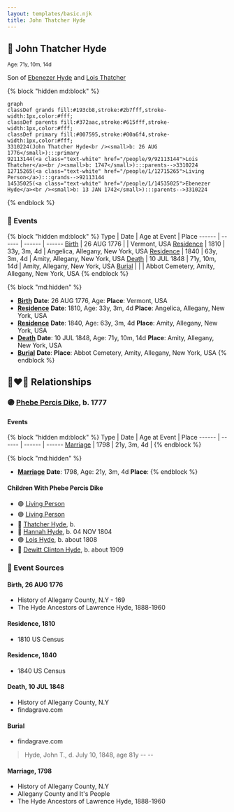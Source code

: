 ```yaml
---
layout: templates/basic.njk
title: John Thatcher Hyde
---
```

## 🔵 John Thatcher Hyde
<small>Age: 71y, 10m, 14d</small>

Son of [Ebenezer Hyde](/people/1/14535025) and [Lois Thatcher](/people/9/92113144)

{% block "hidden md:block" %}
```mermaid
graph
classDef grands fill:#193cb8,stroke:#2b7fff,stroke-width:1px,color:#fff;
classDef parents fill:#372aac,stroke:#615fff,stroke-width:1px,color:#fff;
classDef primary fill:#007595,stroke:#00a6f4,stroke-width:1px,color:#fff;
3310224(John Thatcher Hyde<br /><small>b: 26 AUG 1776</small>):::primary
92113144(<a class="text-white" href="/people/9/92113144">Lois Thatcher</a><br /><small>b: 1747</small>):::parents-->3310224
12715265(<a class="text-white" href="/people/1/12715265">Living Person</a>):::grands-->92113144
14535025(<a class="text-white" href="/people/1/14535025">Ebenezer Hyde</a><br /><small>b: 13 JAN 1742</small>):::parents-->3310224
```
{% endblock %}

### 📆 Events

{% block "hidden md:block" %}
Type | Date | Age at Event | Place
------ | ------ | ------ | ------
[Birth](#event-event-2) | 26 AUG 1776 |  | Vermont, USA
[Residence](#event-event-0) | 1810 | 33y, 3m, 4d | Angelica, Allegany, New York, USA
[Residence](#event-event-1) | 1840 | 63y, 3m, 4d | Amity, Allegany, New York, USA
[Death](#event-event-5) | 10 JUL 1848 | 71y, 10m, 14d | Amity, Allegany, New York, USA
[Burial](#event-event-6) |  |  | Abbot Cemetery, Amity, Allegany, New York, USA
{% endblock %}

{% block "md:hidden" %}
- **[Birth](#event-event-2)**
**Date**: 26 AUG 1776, Age:
**Place**: Vermont, USA
- **[Residence](#event-event-0)**
**Date**: 1810, Age: 33y, 3m, 4d
**Place**: Angelica, Allegany, New York, USA
- **[Residence](#event-event-1)**
**Date**: 1840, Age: 63y, 3m, 4d
**Place**: Amity, Allegany, New York, USA
- **[Death](#event-event-5)**
**Date**: 10 JUL 1848, Age: 71y, 10m, 14d
**Place**: Amity, Allegany, New York, USA
- **[Burial](#event-event-6)**
**Date**:
**Place**: Abbot Cemetery, Amity, Allegany, New York, USA
{% endblock %}

## 👩‍❤️‍👨 Relationships

### 🟣 [Phebe Percis Dike](/people/4/41577072), b. 1777

#### Events

{% block "hidden md:block" %}
Type | Date | Age at Event | Place
------ | ------ | ------ | ------
[Marriage](#event-family-0-event-0) | 1798 | 21y, 3m, 4d |
{% endblock %}

{% block "md:hidden" %}
- **[Marriage](#event-family-0-event-0)**
**Date**: 1798, Age: 21y, 3m, 4d
**Place**:
{% endblock %}

#### Children With Phebe Percis Dike
* 🟣 [Living Person](/people/4/44848664)
* 🟣 [Living Person](/people/4/47693044)
* 🔵 [Thatcher Hyde](/people/3/39742544), b.
* 🔵 [Hannah Hyde](/people/2/2490748), b. 04 NOV 1804
* 🟣 [Lois Hyde](/people/8/83724316), b. about 1808
* 🔵 [Dewitt Clinton Hyde](/people/4/47530864), b. about 1909
### 📰 Event Sources

#### <a id="event-event-2"></a> Birth, 26 AUG 1776
* History of Allegany County, N.Y  - 169
* The Hyde Ancestors of Lawrence Hyde, 1888-1960

#### <a id="event-event-0"></a> Residence, 1810
* 1810 US Census

#### <a id="event-event-1"></a> Residence, 1840
* 1840 US Census

#### <a id="event-event-5"></a> Death, 10 JUL 1848
* History of Allegany County, N.Y
* findagrave.com

#### <a id="event-event-6"></a> Burial
* findagrave.com
>   
  > Hyde, John T., d. July 10, 1848, age 81y -- --
#### <a id="event-family-0-event-0"></a> Marriage, 1798
* History of Allegany County, N.Y
* Allegany County and It's People
* The Hyde Ancestors of Lawrence Hyde, 1888-1960

